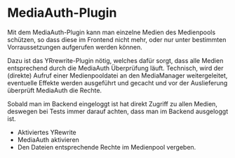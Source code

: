 # MediaAuth-Plugin

Mit dem MediaAuth-Plugin kann man einzelne Medien des Medienpools schützen, so dass diese im Frontend nicht mehr, oder nur unter bestimmten Vorraussetzungen aufgerufen werden können.

Dazu ist das YRrewrite-Plugin nötig, welches dafür sorgt, dass alle Medien entsprechend durch die MediaAuth Überprüfung läuft. Technisch, wird der (direkte) Aufruf einer Medienpooldatei an den MediaManager weitergeleitet, eventuelle Effekte werden ausgeführt und gecacht und vor der Auslieferung überprüft MediaAuth die Rechte.

Sobald man im Backend eingeloggt ist hat direkt Zugriff zu allen Medien, deswegen bei Tests immer darauf achten, dass man im Backend ausgeloggt ist.

* Aktiviertes YRewrite
* MediaAuth aktivieren
* Den Dateien entsprechende Rechte im Medienpool vergeben.


